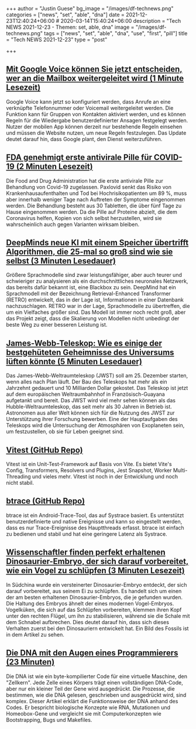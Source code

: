 +++
author = "Justin Guese"
bg_image = "/images/df-technews.png"
categories = ["news", "set", "able", "dna"]
date = 2021-12-23T12:40:24+06:00 # 2020-03-14T15:40:24+06:00
description = "Tech NEWS 2021-12-23 - Themen: set, able, dna"
image = "/images/df-technews.png"
tags = ["news", "set", "able", "dna", "use", "first", "pill"]
title = "Tech NEWS 2021-12-23"
type = "post"

+++

## [Mit Google Voice können Sie jetzt entscheiden, wer an die Mailbox weitergeleitet wird (1 Minute Lesezeit)](https://www.engadget.com/google-voice-call-forwarding-rules-225024826.html)

 Google Voice kann jetzt so konfiguriert werden, dass Anrufe an eine verknüpfte Telefonnummer oder Voicemail weitergeleitet werden. Die Funktion kann für Gruppen von Kontakten aktiviert werden, und es können Regeln für die Wiedergabe benutzerdefinierter Ansagen festgelegt werden. Nutzer der mobilen App können derzeit nur bestehende Regeln einsehen und müssen die Website nutzen, um neue Regeln festzulegen. Das Update deutet darauf hin, dass Google plant, den Dienst weiterzuführen.

## [FDA genehmigt erste antivirale Pille für COVID-19 (2 Minuten Lesezeit)](https://www.theverge.com/2021/12/22/22810371/pfizer-merck-paxlovid-covid-antiviral-fda-authorization-omicron)

 Die Food and Drug Administration hat die erste antivirale Pille zur Behandlung von Covid-19 zugelassen. Paxlovid senkt das Risiko von Krankenhausaufenthalten und Tod bei Hochrisikopatienten um 89 %, muss aber innerhalb weniger Tage nach Auftreten der Symptome eingenommen werden. Die Behandlung besteht aus 30 Tabletten, die über fünf Tage zu Hause eingenommen werden. Da die Pille auf Proteine abzielt, die dem Coronavirus helfen, Kopien von sich selbst herzustellen, wird sie wahrscheinlich auch gegen Varianten wirksam bleiben.

## [DeepMinds neue KI mit einem Speicher übertrifft Algorithmen, die 25-mal so groß sind wie sie selbst (3 Minuten Lesedauer)](https://singularityhub.com/2021/12/20/biggers-not-always-better-deepminds-new-language-ai-is-small-but-mighty/)

 Größere Sprachmodelle sind zwar leistungsfähiger, aber auch teurer und schwieriger zu analysieren als ein durchschnittliches neuronales Netzwerk, das bereits dafür bekannt ist, eine Blackbox zu sein. DeepMind hat ein Sprachmodell mit der Bezeichnung Retrieval-Enhanced Transformer (RETRO) entwickelt, das in der Lage ist, Informationen in einer Datenbank nachzuschlagen. RETRO war in der Lage, Sprachmodelle zu übertreffen, die um ein Vielfaches größer sind. Das Modell ist immer noch recht groß, aber das Projekt zeigt, dass die Skalierung von Modellen nicht unbedingt der beste Weg zu einer besseren Leistung ist.

## [James-Webb-Teleskop: Wie es einige der bestgehüteten Geheimnisse des Universums lüften könnte (5 Minuten Lesedauer)](https://theconversation.com/james-webb-telescope-how-it-could-uncover-some-of-the-universes-best-kept-secrets-173717)

 Das James-Webb-Weltraumteleskop (JWST) soll am 25. Dezember starten, wenn alles nach Plan läuft. Der Bau des Teleskops hat mehr als ein Jahrzehnt gedauert und 10 Milliarden Dollar gekostet. Das Teleskop ist jetzt auf dem europäischen Weltraumbahnhof in Französisch-Guayana aufgetankt und bereit. Das JWST wird viel mehr sehen können als das Hubble-Weltraumteleskop, das seit mehr als 30 Jahren in Betrieb ist. Astronomen aus aller Welt können sich für die Nutzung des JWST zur Unterstützung ihrer Forschung bewerben. Eine der Hauptaufgaben des Teleskops wird die Untersuchung der Atmosphären von Exoplaneten sein, um festzustellen, ob sie für Leben geeignet sind.

## [Vitest (GitHub Repo)](https://github.com/vitest-dev/vitest)

 Vitest ist ein Unit-Test-Framework auf Basis von Vite. Es bietet Vite's Config, Transformers, Resolvers und Plugins, Jest Snapshot, Worker Multi-Threading und vieles mehr. Vitest ist noch in der Entwicklung und noch nicht stabil.

## [btrace (GitHub Repo)](https://github.com/bytedance/btrace)

 btrace ist ein Android-Trace-Tool, das auf Systrace basiert. Es unterstützt benutzerdefinierte und native Ereignisse und kann so eingestellt werden, dass es nur Trace-Ereignisse des Hauptthreads erfasst. btrace ist einfach zu bedienen und stabil und hat eine geringere Latenz als Systrace.

## [Wissenschaftler finden perfekt erhaltenen Dinosaurier-Embryo, der sich darauf vorbereitet, wie ein Vogel zu schlüpfen (3 Minuten Lesezeit)](https://www.theguardian.com/science/2021/dec/21/scientists-find-perfectly-preserved-dinosaur-embryo-preparing-to-hatch-like-a-bird)

 In Südchina wurde ein versteinerter Dinosaurier-Embryo entdeckt, der sich darauf vorbereitet, aus seinem Ei zu schlüpfen. Es handelt sich um einen der am besten erhaltenen Dinosaurier-Embryos, die je gefunden wurden. Die Haltung des Embryos ähnelt der eines modernen Vogel-Embryos. Vogelküken, die sich auf das Schlüpfen vorbereiten, klemmen ihren Kopf unter den rechten Flügel, um ihn zu stabilisieren, während sie die Schale mit dem Schnabel aufbrechen. Dies deutet darauf hin, dass sich dieses Verhalten zuerst bei den Dinosauriern entwickelt hat. Ein Bild des Fossils ist in dem Artikel zu sehen.

## [Die DNA mit den Augen eines Programmierers (23 Minuten)](https://berthub.eu/articles/posts/amazing-dna/)

 Die DNA ist wie ein byte-kompilierter Code für eine virtuelle Maschine, den "Zellkern". Jede Zelle eines Körpers trägt einen vollständigen DNA-Code, aber nur ein kleiner Teil der Gene wird ausgedrückt. Die Prozesse, die bestimmen, wie die DNA gelesen, geschrieben und ausgedrückt wird, sind komplex. Dieser Artikel erklärt die Funktionsweise der DNA anhand des Codes. Er bespricht biologische Konzepte wie RNA, Mutationen und Homeobox-Gene und vergleicht sie mit Computerkonzepten wie Bootstrapping, Bugs und Makefiles.

